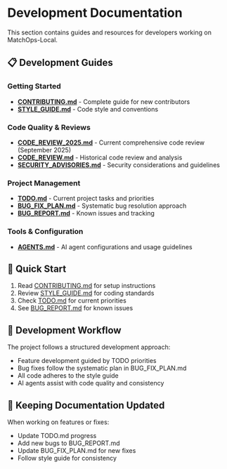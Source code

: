 # Development Documentation

This section contains guides and resources for developers working on MatchOps-Local.

## 📋 Development Guides

### Getting Started
- **[CONTRIBUTING.md](./CONTRIBUTING.md)** - Complete guide for new contributors
- **[STYLE_GUIDE.md](./STYLE_GUIDE.md)** - Code style and conventions

### Code Quality & Reviews
- **[CODE_REVIEW_2025.md](./CODE_REVIEW_2025.md)** - Current comprehensive code review (September 2025)
- **[CODE_REVIEW.md](./CODE_REVIEW.md)** - Historical code review and analysis
- **[SECURITY_ADVISORIES.md](./SECURITY_ADVISORIES.md)** - Security considerations and guidelines

### Project Management  
- **[TODO.md](./TODO.md)** - Current project tasks and priorities
- **[BUG_FIX_PLAN.md](./BUG_FIX_PLAN.md)** - Systematic bug resolution approach
- **[BUG_REPORT.md](./BUG_REPORT.md)** - Known issues and tracking

### Tools & Configuration
- **[AGENTS.md](./AGENTS.md)** - AI agent configurations and usage guidelines

## 🚀 Quick Start

1. Read [CONTRIBUTING.md](./CONTRIBUTING.md) for setup instructions
2. Review [STYLE_GUIDE.md](./STYLE_GUIDE.md) for coding standards
3. Check [TODO.md](./TODO.md) for current priorities
4. See [BUG_REPORT.md](./BUG_REPORT.md) for known issues

## 📝 Development Workflow

The project follows a structured development approach:
- Feature development guided by TODO priorities
- Bug fixes follow the systematic plan in BUG_FIX_PLAN.md
- All code adheres to the style guide
- AI agents assist with code quality and consistency

## 🔄 Keeping Documentation Updated

When working on features or fixes:
- Update TODO.md progress
- Add new bugs to BUG_REPORT.md
- Update BUG_FIX_PLAN.md for new fixes
- Follow style guide for consistency